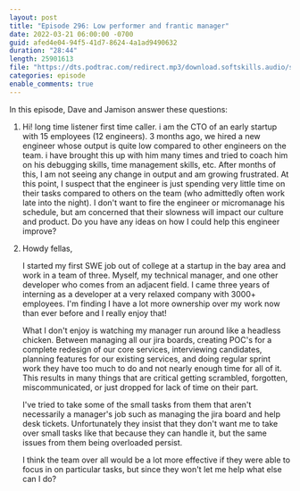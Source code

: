 ```yaml
---
layout: post
title: "Episode 296: Low performer and frantic manager"
date: 2022-03-21 06:00:00 -0700
guid: afed4e04-94f5-41d7-8624-4a1ad9490632
duration: "28:44"
length: 25901613
file: "https://dts.podtrac.com/redirect.mp3/download.softskills.audio/sse-296.mp3"
categories: episode
enable_comments: true
---
```


In this episode, Dave and Jamison answer these questions:

1. Hi! long time listener first time caller. i am the CTO of an early startup with 15 employees (12 engineers). 3 months ago, we hired a new engineer whose output is quite low compared to other engineers on the team. i have brought this up with him many times and tried to coach him on his debugging skills, time management skills, etc. After months of this, I am not seeing any change in output and am growing frustrated. At this point, I suspect that the engineer is just spending very little time on their tasks compared to others on the team (who admittedly often work late into the night). I don't want to fire the engineer or micromanage his schedule, but am concerned that their slowness will impact our culture and product. Do you have any ideas on how I could help this engineer improve?

2. Howdy fellas,
   
   I started my first SWE job out of college at a startup in the bay area and work in a team of three. Myself, my technical manager, and one other developer who comes from an adjacent field. I came three years of interning as a developer at a very relaxed company with 3000+ employees. I'm finding I have a lot more ownership over my work now than ever before and I really enjoy that!
   
   What I don't enjoy is watching my manager run around like a headless chicken. Between managing all our jira boards, creating POC's for a complete redesign of our core services, interviewing candidates, planning features for our existing services, and doing regular sprint work they have too much to do and not nearly enough time for all of it. This results in many things that are critical getting scrambled, forgotten, miscommunicated, or just dropped for lack of time on their part.
   
   I've tried to take some of the small tasks from them that aren't necessarily a manager's job such as managing the jira board and help desk tickets. Unfortunately they insist that they don't want me to take over small tasks like that because they can handle it, but the same issues from them being overloaded persist.
   
   I think the team over all would be a lot more effective if they were able to focus in on particular tasks, but since they won't let me help what else can I do?
